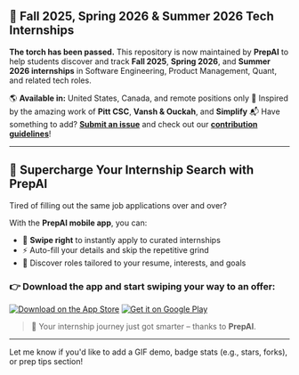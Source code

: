 ## 🌟 Fall 2025, Spring 2026 & Summer 2026 Tech Internships

**The torch has been passed.**
This repository is now maintained by **PrepAI** to help students discover and track **Fall 2025**, **Spring 2026**, and **Summer 2026 internships** in Software Engineering, Product Management, Quant, and related tech roles.

🌎 **Available in:** United States, Canada, and remote positions only
🤝 Inspired by the amazing work of **Pitt CSC**, **Vansh & Ouckah**, and **Simplify**
📬 Have something to add? [**Submit an issue**](#) and check out our [**contribution guidelines**](#)!

---

## 🚀 Supercharge Your Internship Search with PrepAI

Tired of filling out the same job applications over and over?

With the **PrepAI mobile app**, you can:

* 🔄 **Swipe right** to instantly apply to curated internships
* ⚡ Auto-fill your details and skip the repetitive grind
* 🎯 Discover roles tailored to your resume, interests, and goals

### 👉 Download the app and start swiping your way to an offer:

[![Download on the App Store](https://img.shields.io/badge/App%20Store-Download-blue?logo=apple)](https://apps.apple.com/us/app/prep-ai-crush-your-interview/id6740011494)
[![Get it on Google Play](https://img.shields.io/badge/Google%20Play-Download-green?logo=google-play)](https://play.google.com/store/apps/details?id=ai.magnifex.prepai&hl=en)

> 🎯 Your internship journey just got smarter – thanks to **PrepAI**.

---

Let me know if you'd like to add a GIF demo, badge stats (e.g., stars, forks), or prep tips section!
